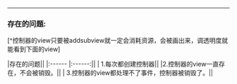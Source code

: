 ***
###  存在的问题:
[^控制器的view只要被addsubview就一定会消耗资源，会被画出来，调透明度就能看到下面的view]

|存在的问题||
|:------ |:------:||
| 1.每次都创建控制器||
|2.控制器的view一直存在，不会被销毁。||
| 3.控制器的view都处理不了事件，控制器被销毁了。||